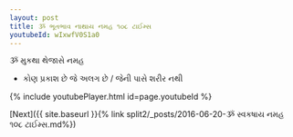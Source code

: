 ```yaml
---
layout: post
title: ૐ ભૂતભાવ નાથાય નમહ ૧૦૮ ટાઈમ્સ
youtubeId: wIxwfV0S1a0
---
```

 
 
 ૐ મુકથા થેજાસે નમહ  
 
 -  કોણ પ્રકાશ છે જે અલગ છે / જેની પાસે શરીર નથી 
 
  
 
  
 
 
 
 
 
 


{% include youtubePlayer.html id=page.youtubeId %}
 
[Next]({{ site.baseurl }}{% link  split2/_posts/2016-06-20-ૐ સ્વકષાય નમહ ૧૦૮ ટાઈમ્સ.md%})
 
